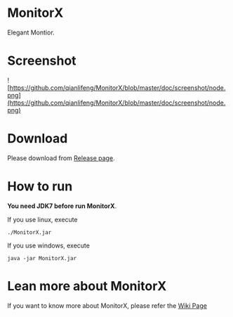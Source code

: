 # MonitorX
Elegant Montior.

# Screenshot

![https://github.com/qianlifeng/MonitorX/blob/master/doc/screenshot/node.png](https://github.com/qianlifeng/MonitorX/blob/master/doc/screenshot/node.png)

# Download

Please download from [Release page](https://github.com/qianlifeng/MonitorX/releases).

# How to run

**You need JDK7 before run MonitorX**.   

If you use linux, execute  
```
./MonitorX.jar
```  

If you use windows, execute  
```
java -jar MonitorX.jar
```

# Lean more about MonitorX

If you want to know more about MonitorX, please refer the [Wiki Page](https://github.com/qianlifeng/MonitorX/wiki)
